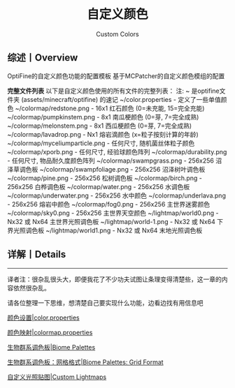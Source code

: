 <center><h1>自定义颜色</h1><p>Custom Colors</p></center>

## 综述丨Overview

OptiFine的自定义颜色功能的配置模板
基于MCPatcher的自定义颜色模组的配置

**完整文件列表**
以下是自定义颜色使用的所有文件的完整列表：
注: ~ 是optifine文件夹 (assets/minecraft/optifine) 的速记
~/color.properties - 定义了一些单值颜色
~/colormap/redstone.png - 16x1 红石颜色 (0=未充能, 15=完全充能)
~/colormap/pumpkinstem.png - 8x1 南瓜梗颜色 (0=芽, 7=完全成熟)
~/colormap/melonstem.png - 8x1 西瓜梗颜色 (0=芽, 7=完全成熟)
~/colormap/lavadrop.png - Nx1 熔岩滴颜色 (x=粒子按刻计算的年龄)
~/colormap/myceliumparticle.png - 任何尺寸, 随机菌丝体粒子颜色
~/colormap/xporb.png - 任何尺寸, 经验球颜色阵列
~/colormap/durability.png - 任何尺寸, 物品耐久度颜色阵列
~/colormap/swampgrass.png - 256x256 沼泽草调色板
~/colormap/swampfoliage.png - 256x256 沼泽树叶调色板
~/colormap/pine.png - 256x256 松树调色板
~/colormap/birch.png - 256x256 白桦调色板
~/colormap/water.png - 256x256 水调色板
~/colormap/underwater.png - 256x256 水中颜色
~/colormap/underlava.png - 256x256 熔岩中颜色
~/colormap/fog0.png - 256x256 主世界迷雾颜色
~/colormap/sky0.png - 256x256 主世界天空颜色
~/lightmap/world0.png - Nx32 或 Nx64 主世界光照调色板
~/lightmap/world-1.png - Nx32 或 Nx64 下界光照调色板
~/lightmap/world1.png - Nx32 或 Nx64 末地光照调色板



## 详解丨Details

---

译者注：很杂乱很头大，即便我花了不少功夫试图让条理变得清楚些，这一章的内容依然很杂乱。

请各位整理一下思维，想清楚自己要实现什么功能，边看边找有用信息吧

[颜色设置|color.properties](https://www.mcbbs.net/forum.php?mod=redirect&goto=findpost&ptid=896135&pid=15828601)

[颜色映射|colormap.properties](https://www.mcbbs.net/forum.php?mod=redirect&goto=findpost&ptid=896135&pid=15828652)

[生物群系调色板|Biome Palettes](https://www.mcbbs.net/forum.php?mod=redirect&goto=findpost&ptid=896135&pid=15604185)

[生物群系调色板：网格格式|Biome Palettes: Grid Format](https://www.mcbbs.net/forum.php?mod=redirect&goto=findpost&ptid=896135&pid=15831208)

[自定义光照贴图|Custom Lightmaps](https://www.mcbbs.net/forum.php?mod=redirect&goto=findpost&ptid=896135&pid=15831113)